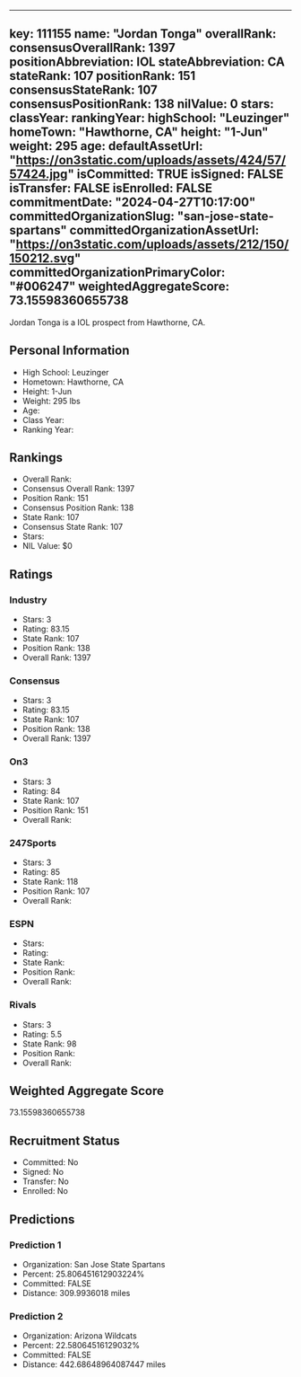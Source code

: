 ---
  key: 111155
  name: "Jordan Tonga"
  overallRank: 
  consensusOverallRank: 1397
  positionAbbreviation: IOL
  stateAbbreviation: CA
  stateRank: 107
  positionRank: 151
  consensusStateRank: 107
  consensusPositionRank: 138
  nilValue: 0
  stars: 
  classYear: 
  rankingYear: 
  highSchool: "Leuzinger"
  homeTown: "Hawthorne, CA"
  height: "1-Jun"
  weight: 295
  age: 
  defaultAssetUrl: "https://on3static.com/uploads/assets/424/57/57424.jpg"
  isCommitted: TRUE
  isSigned: FALSE
  isTransfer: FALSE
  isEnrolled: FALSE
  commitmentDate: "2024-04-27T10:17:00"
  committedOrganizationSlug: "san-jose-state-spartans"
  committedOrganizationAssetUrl: "https://on3static.com/uploads/assets/212/150/150212.svg"
  committedOrganizationPrimaryColor: "#006247"
  weightedAggregateScore: 73.15598360655738
  ---
  
  Jordan Tonga is a IOL prospect from Hawthorne, CA.
  
  ## Personal Information
  - High School: Leuzinger
  - Hometown: Hawthorne, CA
  - Height: 1-Jun
  - Weight: 295 lbs
  - Age: 
  - Class Year: 
  - Ranking Year: 
  
  ## Rankings
  - Overall Rank: 
  - Consensus Overall Rank: 1397
  - Position Rank: 151
  - Consensus Position Rank: 138
  - State Rank: 107
  - Consensus State Rank: 107
  - Stars: 
  - NIL Value: $0
  
  ## Ratings
  
  ### Industry
  - Stars: 3
  - Rating: 83.15
  - State Rank: 107
  - Position Rank: 138
  - Overall Rank: 1397
  
  ### Consensus
  - Stars: 3
  - Rating: 83.15
  - State Rank: 107
  - Position Rank: 138
  - Overall Rank: 1397
  
  ### On3
  - Stars: 3
  - Rating: 84
  - State Rank: 107
  - Position Rank: 151
  - Overall Rank: 
  
  ### 247Sports
  - Stars: 3
  - Rating: 85
  - State Rank: 118
  - Position Rank: 107
  - Overall Rank: 
  
  ### ESPN
  - Stars: 
  - Rating: 
  - State Rank: 
  - Position Rank: 
  - Overall Rank: 
  
  ### Rivals
  - Stars: 3
  - Rating: 5.5
  - State Rank: 98
  - Position Rank: 
  - Overall Rank: 
  
  ## Weighted Aggregate Score
  73.15598360655738
  
  ## Recruitment Status
  - Committed: No
  - Signed: No
  - Transfer: No
  - Enrolled: No
  
  
  
  ## Predictions
  
  ### Prediction 1
  - Organization: San Jose State Spartans
  - Percent: 25.806451612903224%
  - Committed: FALSE
  - Distance: 309.9936018 miles
  
  ### Prediction 2
  - Organization: Arizona Wildcats
  - Percent: 22.58064516129032%
  - Committed: FALSE
  - Distance: 442.68648964087447 miles
  